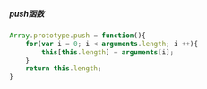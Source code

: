 ##### push函数

~~~javascript
Array.prototype.push = function(){
    for(var i = 0; i < arguments.length; i ++){
        this[this.length] = arguments[i];
    }
    return this.length;
}
~~~

